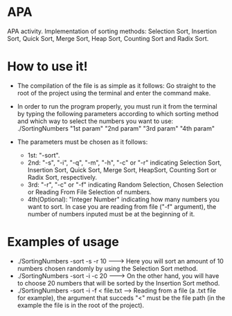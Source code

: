 # APA
APA activity. Implementation of sorting methods: Selection Sort, Insertion Sort, Quick Sort, Merge Sort, Heap Sort, Counting Sort and Radix Sort.

# How to use it!

- The compilation of the file is as simple as it follows:
Go straight to the root of the project using the terminal and enter the command make.
- In order to run the program properly, you must run it from the terminal by typing the following parameters according to which sorting method and which way to select the numbers you want to use: ./SortingNumbers "1st param" "2nd param" "3rd param" "4th param" 
  
- The parameters must be chosen as it follows:
  - 1st: "-sort".
  - 2nd: "-s", "-i", "-q", "-m", "-h", "-c" or "-r" indicating Selection Sort, Insertion Sort, Quick Sort, Merge Sort, HeapSort, Counting Sort or Radix Sort, respectively.
  - 3rd: "-r", "-c" or "-f" indicating Random Selection, Chosen Selection or Reading From File Selection of numbers.
  - 4th(Optional): "Integer Number" indicating how many numbers you want to sort. In case you are reading from file ("-f" argument), the number of numbers inputed must be at the beginning of it.
  
 # Examples of usage
   - ./SortingNumbers -sort -s -r 10 ---> Here you will sort an amount of 10 numbers chosen randomly by using the Selection Sort method.
   - ./SortingNumbers -sort -i -c 20 ---> On the other hand, you will have to choose 20 numbers that will be sorted by the Insertion Sort method.
   - ./SortingNumbers -sort -i -f < file.txt --> Reading from a file (a .txt file for example), the argument that succeds "<" must be the file path (in the example the file is in the root of the project).   
   
 
